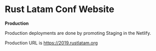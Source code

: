 # Rust Latam Conf Website

**Production**

Production deployments are done by promoting Staging in the Netlify.

Production URL is https://2019.rustlatam.org
